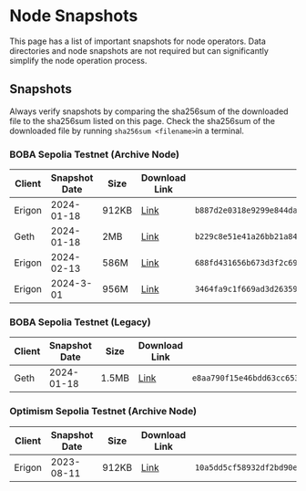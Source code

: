 # Node Snapshots

This page has a list of important snapshots for node operators. Data directories and node snapshots are not required but can significantly simplify the node operation process.

## Snapshots

Always verify snapshots by comparing the sha256sum of the downloaded file to the sha256sum listed on this page. Check the sha256sum of the downloaded file by running `sha256sum <filename>`in a terminal.

### BOBA Sepolia Testnet (Archive Node)

| Client | Snapshot Date | Size  | Download Link                                                | sha256sum                                                    |
| ------ | ------------- | ----- | ------------------------------------------------------------ | ------------------------------------------------------------ |
| Erigon | 2024-01-18    | 912KB | [Link](https://boba-db.s3.us-east-2.amazonaws.com/sepolia/boba-sepolia-erigon-db.tgz) | `b887d2e0318e9299e844da7d39ca32040e3d0fb6a9d7abe2dd2f8624eca1cade` |
| Geth   | 2024-01-18    | 2MB   | [Link](https://boba-db.s3.us-east-2.amazonaws.com/sepolia/boba-sepolia-geth-db.tgz) | `b229c8e51e41a26bb21a84b329d3134ae5cc6541b04eb160aebd573f0e6b94ae` |
| Erigon | 2024-02-13    | 586M  | [Link](https://boba-db.s3.us-east-2.amazonaws.com/sepolia/boba-sepolia-erigon-snapshot-1126371.tgz) | `688fd431656b673d3f2c690d79277b6d659a51c48c7b73a5e36bb8fbfdbdea80` |
| Erigon | 2024-3-01     | 956M  | [Link](https://boba-db.s3.us-east-2.amazonaws.com/sepolia/boba-sepolia-erigon-snapshot-1857820.tgz) | `3464fa9c1f669ad3d26359e5c463c33d3d60735a7aafb8e10d2dfd4719a71c07` |

### BOBA Sepolia Testnet (Legacy)

| Client | Snapshot Date | Size  | Download Link                                                | sha256sum                                                    |
| ------ | ------------- | ----- | ------------------------------------------------------------ | ------------------------------------------------------------ |
| Geth   | 2024-01-18    | 1.5MB | [Link](https://boba-db.s3.us-east-2.amazonaws.com/sepolia/boba-sepolia-geth-db-legacy.tgz) | `e8aa790f15e46bdd63cc6532c4b1df77d78cda83fcd6e55568317d23eeabc4c3` |

### Optimism Sepolia Testnet (Archive Node)

| Client | Snapshot Date | Size  | Download Link                                                | sha256sum                                                    |
| ------ | ------------- | ----- | ------------------------------------------------------------ | ------------------------------------------------------------ |
| Erigon | 2023-08-11    | 912KB | [Link](https://boba-db.s3.us-east-2.amazonaws.com/sepolia/optimism-sepolia-erigon-db.tgz) | `10a5dd5cf58932df2bd90ef6844f2029b42c8a7fb2655ab2d558125db8db9c21` |

